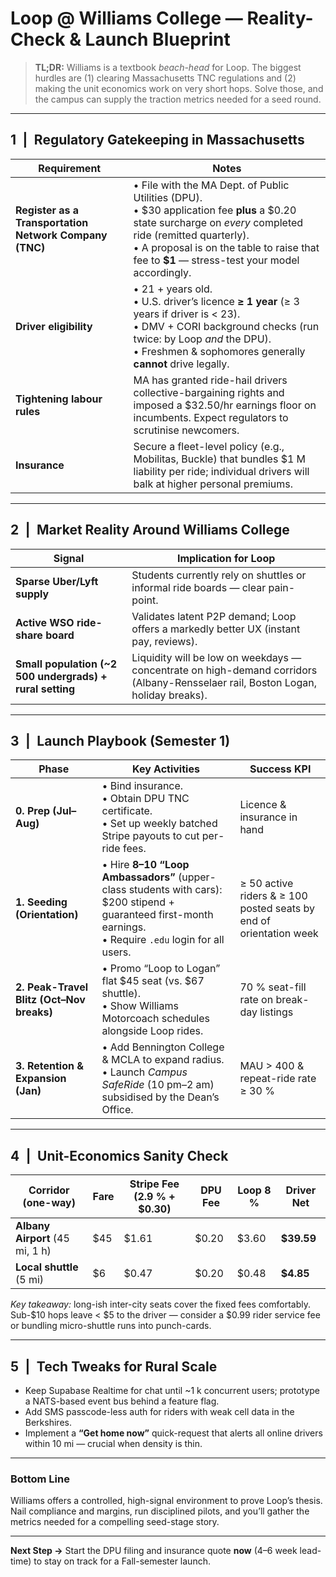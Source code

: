 # Loop @ Williams College — Reality-Check & Launch Blueprint

> **TL;DR:** Williams is a textbook *beach-head* for Loop. The biggest hurdles are (1) clearing Massachusetts TNC regulations and (2) making the unit economics work on very short hops. Solve those, and the campus can supply the traction metrics needed for a seed round.

---

## 1 | Regulatory Gatekeeping in Massachusetts

| Requirement | Notes |
|-------------|-------|
| **Register as a Transportation Network Company (TNC)** | • File with the MA Dept. of Public Utilities (DPU).<br>• $30 application fee **plus** a \$0.20 state surcharge on *every* completed ride (remitted quarterly).<br>• A proposal is on the table to raise that fee to **\$1** — stress-test your model accordingly. |
| **Driver eligibility** | • 21 + years old.<br>• U.S. driver’s licence **≥ 1 year** (≥ 3 years if driver is < 23).<br>• DMV + CORI background checks (run twice: by Loop *and* the DPU).<br>• Freshmen & sophomores generally **cannot** drive legally. |
| **Tightening labour rules** | MA has granted ride-hail drivers collective-bargaining rights and imposed a \$32.50/hr earnings floor on incumbents. Expect regulators to scrutinise newcomers. |
| **Insurance** | Secure a fleet-level policy (e.g., Mobilitas, Buckle) that bundles \$1 M liability per ride; individual drivers will balk at higher personal premiums. |

---

## 2 | Market Reality Around Williams College

| Signal | Implication for Loop |
|--------|----------------------|
| **Sparse Uber/Lyft supply** | Students currently rely on shuttles or informal ride boards — clear pain-point. |
| **Active WSO ride-share board** | Validates latent P2P demand; Loop offers a markedly better UX (instant pay, reviews). |
| **Small population (~2 500 undergrads) + rural setting** | Liquidity will be low on weekdays — concentrate on high-demand corridors (Albany-Rensselaer rail, Boston Logan, holiday breaks). |

---

## 3 | Launch Playbook (Semester 1)

| Phase | Key Activities | Success KPI |
|-------|----------------|-------------|
| **0. Prep (Jul–Aug)** | • Bind insurance.<br>• Obtain DPU TNC certificate.<br>• Set up weekly batched Stripe payouts to cut per-ride fees. | Licence & insurance in hand |
| **1. Seeding (Orientation)** | • Hire **8–10 “Loop Ambassadors”** (upper-class students with cars): \$200 stipend + guaranteed first-month earnings.<br>• Require `.edu` login for all users. | ≥ 50 active riders & ≥ 100 posted seats by end of orientation week |
| **2. Peak-Travel Blitz (Oct–Nov breaks)** | • Promo “Loop to Logan” flat \$45 seat (vs. \$67 shuttle).<br>• Show Williams Motorcoach schedules alongside Loop rides. | 70 % seat-fill rate on break-day listings |
| **3. Retention & Expansion (Jan)** | • Add Bennington College & MCLA to expand radius.<br>• Launch *Campus SafeRide* (10 pm–2 am) subsidised by the Dean’s Office. | MAU > 400 & repeat-ride rate ≥ 30 % |

---

## 4 | Unit-Economics Sanity Check

| Corridor (one-way) | Fare | Stripe Fee (2.9 % + \$0.30) | DPU Fee | Loop 8 % | Driver Net |
|--------------------|------|-----------------------------|---------|----------|-----------|
| **Albany Airport** (45 mi, 1 h) | \$45 | \$1.61 | \$0.20 | \$3.60 | **\$39.59** |
| **Local shuttle** (5 mi) | \$6 | \$0.47 | \$0.20 | \$0.48 | **\$4.85** |

*Key takeaway:* long-ish inter-city seats cover the fixed fees comfortably. Sub-\$10 hops leave < \$5 to the driver — consider a \$0.99 rider service fee or bundling micro-shuttle runs into punch-cards.

---

## 5 | Tech Tweaks for Rural Scale

* Keep Supabase Realtime for chat until ~1 k concurrent users; prototype a NATS-based event bus behind a feature flag.  
* Add SMS passcode-less auth for riders with weak cell data in the Berkshires.  
* Implement a **“Get home now”** quick-request that alerts all online drivers within 10 mi — crucial when density is thin.

---

### Bottom Line

Williams offers a controlled, high-signal environment to prove Loop’s thesis. Nail compliance and margins, run disciplined pilots, and you’ll gather the metrics needed for a compelling seed-stage story.

---

**Next Step →** Start the DPU filing and insurance quote **now** (4–6 week lead-time) to stay on track for a Fall-semester launch.
